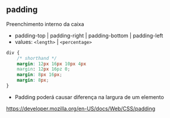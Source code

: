 ## padding 

Preenchimento interno da caixa

- padding-top | padding-right | padding-bottom | padding-left
- values: `<length>` | `<percentage>` 

```css
div {
    /* shorthand */
    margin: 12px 16px 10px 4px
    margin: 12px 16pz 0;
    margin: 8px 16px;
    margin: 8px;
}
```

* Padding poderá causar diferença na largura de um elemento

https://developer.mozilla.org/en-US/docs/Web/CSS/padding